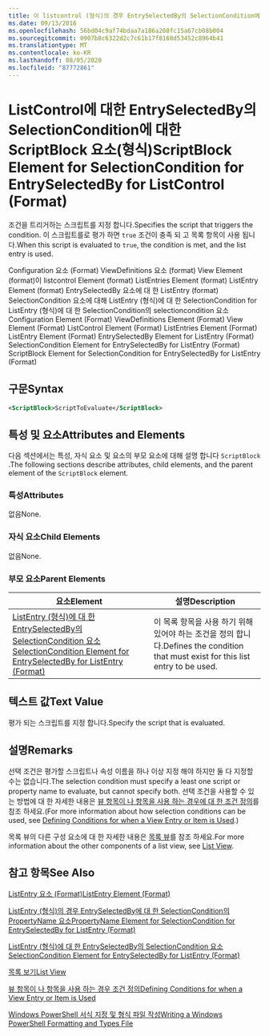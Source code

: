 ```yaml
---
title: 이 listcontrol (형식)의 경우 EntrySelectedBy의 SelectionCondition에 대 한 ScriptBlock 요소 | Microsoft Docs
ms.date: 09/13/2016
ms.openlocfilehash: 56bd04c9af74bdaa7a186a208fc15a67cb08b004
ms.sourcegitcommit: 0907b8c6322d2c7c61b17f8168d53452c8964b41
ms.translationtype: MT
ms.contentlocale: ko-KR
ms.lasthandoff: 08/05/2020
ms.locfileid: "87772861"
---
```

# <a name="scriptblock-element-for-selectioncondition-for-entryselectedby-for-listcontrol-format"></a><span data-ttu-id="6391f-102">ListControl에 대한 EntrySelectedBy의 SelectionCondition에 대한 ScriptBlock 요소(형식)</span><span class="sxs-lookup"><span data-stu-id="6391f-102">ScriptBlock Element for SelectionCondition for EntrySelectedBy for ListControl (Format)</span></span>

<span data-ttu-id="6391f-103">조건을 트리거하는 스크립트를 지정 합니다.</span><span class="sxs-lookup"><span data-stu-id="6391f-103">Specifies the script that triggers the condition.</span></span> <span data-ttu-id="6391f-104">이 스크립트를로 평가 하면 `true` 조건이 충족 되 고 목록 항목이 사용 됩니다.</span><span class="sxs-lookup"><span data-stu-id="6391f-104">When this script is evaluated to `true`, the condition is met, and the list entry is used.</span></span>

<span data-ttu-id="6391f-105">Configuration 요소 (Format) ViewDefinitions 요소 (format) View Element (format)이 listcontrol Element (format) ListEntries Element (format) ListEntry Element (format) EntrySelectedBy 요소에 대 한 ListEntry (format) SelectionCondition 요소에 대해 ListEntry (형식)에 대 한 SelectionCondition for ListEntry (형식)에 대 한 SelectionCondition의 selectioncondition 요소</span><span class="sxs-lookup"><span data-stu-id="6391f-105">Configuration Element (Format) ViewDefinitions Element (Format) View Element (Format) ListControl Element (Format) ListEntries Element (Format) ListEntry Element (Format) EntrySelectedBy Element for ListEntry (Format) SelectionCondition Element for EntrySelectedBy for ListEntry (Format) ScriptBlock Element for SelectionCondition for EntrySelectedBy for ListEntry (Format)</span></span>

## <a name="syntax"></a><span data-ttu-id="6391f-106">구문</span><span class="sxs-lookup"><span data-stu-id="6391f-106">Syntax</span></span>

```xml
<ScriptBlock>ScriptToEvaluate</ScriptBlock>
```

## <a name="attributes-and-elements"></a><span data-ttu-id="6391f-107">특성 및 요소</span><span class="sxs-lookup"><span data-stu-id="6391f-107">Attributes and Elements</span></span>

<span data-ttu-id="6391f-108">다음 섹션에서는 특성, 자식 요소 및 요소의 부모 요소에 대해 설명 합니다 `ScriptBlock` .</span><span class="sxs-lookup"><span data-stu-id="6391f-108">The following sections describe attributes, child elements, and the parent element of the `ScriptBlock` element.</span></span>

### <a name="attributes"></a><span data-ttu-id="6391f-109">특성</span><span class="sxs-lookup"><span data-stu-id="6391f-109">Attributes</span></span>

<span data-ttu-id="6391f-110">없음</span><span class="sxs-lookup"><span data-stu-id="6391f-110">None.</span></span>

### <a name="child-elements"></a><span data-ttu-id="6391f-111">자식 요소</span><span class="sxs-lookup"><span data-stu-id="6391f-111">Child Elements</span></span>

<span data-ttu-id="6391f-112">없음</span><span class="sxs-lookup"><span data-stu-id="6391f-112">None.</span></span>

### <a name="parent-elements"></a><span data-ttu-id="6391f-113">부모 요소</span><span class="sxs-lookup"><span data-stu-id="6391f-113">Parent Elements</span></span>

|<span data-ttu-id="6391f-114">요소</span><span class="sxs-lookup"><span data-stu-id="6391f-114">Element</span></span>|<span data-ttu-id="6391f-115">설명</span><span class="sxs-lookup"><span data-stu-id="6391f-115">Description</span></span>|
|-------------|-----------------|
|[<span data-ttu-id="6391f-116">ListEntry (형식)에 대 한 EntrySelectedBy의 SelectionCondition 요소</span><span class="sxs-lookup"><span data-stu-id="6391f-116">SelectionCondition Element for EntrySelectedBy for ListEntry (Format)</span></span>](./selectioncondition-element-for-entryselectedby-for-listcontrol-format.md)|<span data-ttu-id="6391f-117">이 목록 항목을 사용 하기 위해 있어야 하는 조건을 정의 합니다.</span><span class="sxs-lookup"><span data-stu-id="6391f-117">Defines the condition that must exist for this list entry to be used.</span></span>|

## <a name="text-value"></a><span data-ttu-id="6391f-118">텍스트 값</span><span class="sxs-lookup"><span data-stu-id="6391f-118">Text Value</span></span>

<span data-ttu-id="6391f-119">평가 되는 스크립트를 지정 합니다.</span><span class="sxs-lookup"><span data-stu-id="6391f-119">Specify the script that is evaluated.</span></span>

## <a name="remarks"></a><span data-ttu-id="6391f-120">설명</span><span class="sxs-lookup"><span data-stu-id="6391f-120">Remarks</span></span>

<span data-ttu-id="6391f-121">선택 조건은 평가할 스크립트나 속성 이름을 하나 이상 지정 해야 하지만 둘 다 지정할 수는 없습니다.</span><span class="sxs-lookup"><span data-stu-id="6391f-121">The selection condition must specify a least one script or property name to evaluate, but cannot specify both.</span></span> <span data-ttu-id="6391f-122">선택 조건을 사용할 수 있는 방법에 대 한 자세한 내용은 [뷰 항목이 나 항목을 사용 하는 경우에 대 한 조건 정의](./defining-conditions-for-displaying-data.md)를 참조 하세요.</span><span class="sxs-lookup"><span data-stu-id="6391f-122">(For more information about how selection conditions can be used, see [Defining Conditions for when a View Entry or Item is Used](./defining-conditions-for-displaying-data.md).)</span></span>

<span data-ttu-id="6391f-123">목록 뷰의 다른 구성 요소에 대 한 자세한 내용은 [목록 뷰](./creating-a-list-view.md)를 참조 하세요.</span><span class="sxs-lookup"><span data-stu-id="6391f-123">For more information about the other components of a list view, see [List View](./creating-a-list-view.md).</span></span>

## <a name="see-also"></a><span data-ttu-id="6391f-124">참고 항목</span><span class="sxs-lookup"><span data-stu-id="6391f-124">See Also</span></span>

[<span data-ttu-id="6391f-125">ListEntry 요소 (Format)</span><span class="sxs-lookup"><span data-stu-id="6391f-125">ListEntry Element (Format)</span></span>](./listentry-element-for-listcontrol-format.md)

[<span data-ttu-id="6391f-126">ListEntry (형식)의 경우 EntrySelectedBy에 대 한 SelectionCondition의 PropertyName 요소</span><span class="sxs-lookup"><span data-stu-id="6391f-126">PropertyName Element for SelectionCondition for EntrySelectedBy for ListEntry (Format)</span></span>](./propertyname-element-for-selectioncondition-for-entryselectedby-for-listcontrol-format.md)

[<span data-ttu-id="6391f-127">ListEntry (형식)에 대 한 EntrySelectedBy의 SelectionCondition 요소</span><span class="sxs-lookup"><span data-stu-id="6391f-127">SelectionCondition Element for EntrySelectedBy for ListEntry (Format)</span></span>](./selectioncondition-element-for-entryselectedby-for-listcontrol-format.md)

[<span data-ttu-id="6391f-128">목록 보기</span><span class="sxs-lookup"><span data-stu-id="6391f-128">List View</span></span>](./creating-a-list-view.md)

[<span data-ttu-id="6391f-129">뷰 항목이 나 항목을 사용 하는 경우 조건 정의</span><span class="sxs-lookup"><span data-stu-id="6391f-129">Defining Conditions for when a View Entry or Item is Used</span></span>](./defining-conditions-for-displaying-data.md)

[<span data-ttu-id="6391f-130">Windows PowerShell 서식 지정 및 형식 파일 작성</span><span class="sxs-lookup"><span data-stu-id="6391f-130">Writing a Windows PowerShell Formatting and Types File</span></span>](./writing-a-powershell-formatting-file.md)
